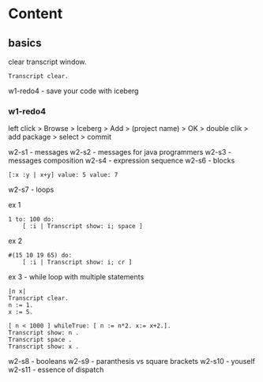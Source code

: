 # Content

## basics

clear transcript window.

```
Transcript clear.
```

w1-redo4 - save your code with iceberg

### w1-redo4

left click > Browse > Iceberg > Add > (project name) > OK > double clik > add package > select > commit

w2-s1 - messages
w2-s2 - messages for java programmers
w2-s3 - messages composition
w2-s4 - expression sequence
w2-s6 - blocks

```
[:x :y | x+y] value: 5 value: 7

```

w2-s7 - loops

ex 1

```
1 to: 100 do:
	[ :i | Transcript show: i; space ]
```

ex 2

```
#(15 10 19 65) do:
	[ :i | Transcript show: i; cr ]

```

ex 3 - while loop with multiple statements

```
|n x|
Transcript clear.
n := 1.
x := 5.

[ n < 1000 ] whileTrue: [ n := n*2. x:= x+2.].
Transcript show: n .
Transcript space .
Transcript show: x .
```

w2-s8 - booleans
w2-s9 - paranthesis vs square brackets
w2-s10 - youself
w2-s11 - essence of dispatch
